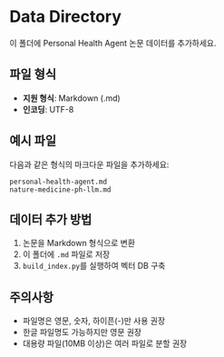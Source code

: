 # Data Directory

이 폴더에 Personal Health Agent 논문 데이터를 추가하세요.

## 파일 형식

- **지원 형식**: Markdown (.md)
- **인코딩**: UTF-8

## 예시 파일

다음과 같은 형식의 마크다운 파일을 추가하세요:

```
personal-health-agent.md
nature-medicine-ph-llm.md
```

## 데이터 추가 방법

1. 논문을 Markdown 형식으로 변환
2. 이 폴더에 `.md` 파일로 저장
3. `build_index.py`를 실행하여 벡터 DB 구축

## 주의사항

- 파일명은 영문, 숫자, 하이픈(-)만 사용 권장
- 한글 파일명도 가능하지만 영문 권장
- 대용량 파일(10MB 이상)은 여러 파일로 분할 권장
